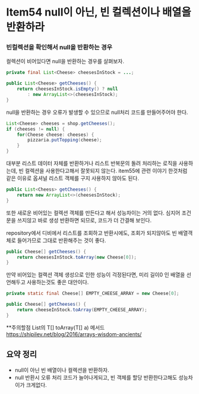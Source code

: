 #  Item54 null이 아닌, 빈 컬렉션이나 배열을 반환하라

### 빈컬렉션을 확인해서 null을 반환하는 경우

컬렉션이 비어있다면 null을 반환하는 경우를 살펴보자.

```java
private final List<Cheese> cheesesInStock = ...;

public List<Cheese> getCheeses() {
    return cheesesInStock.isEmpty() ? null
        : new ArrayList<>(cheesesInStock);
}
```

null을 반환하는 경우 오류가 발생할 수 있으므로 null처리 코드를 만들어주어야 한다.
```java
List<Cheese> cheeses = shop.getCheeses();
if (cheeses != null) {
    for(Cheese cheese: cheeses) {
        pizzaria.putTopping(cheese);
    }
}
```
대부분 리스트 데이터 자체를 반환하거나 리스트 반복문의 돌려 처리하는 로직을 사용하는데, 빈 컬렉션을 사용한다고해서 잘못되지 않는다.
item55에 관련 이야기 한것처럼 같은 이유로 옵셔널 리스트 객체를 구지 사용하지 않아도 된다. 

```java
public List<Cheess> getCheeses() {
    return new ArrayList<>(cheesesInStock);
}
```

또한 새로운 비어있는 컬렉션 객체를 만든다고 해서 성능차이는 거의 없다.
심지어 조건문을 쓰지않고 바로 생성 반환하면 되므로, 코드가 더 간결해 보인다.

repository에서 디비에서 리스트를 조회하고 반환시에도, 조회가 되지않아도 빈 배열객체로 들어가므로 그대로 반환해주는 것이 좋다.

```java
public Cheese[] getCheeses() {
    return cheesesInStock.toArray(new Cheese[0]);
}
```
만약 비어있는 컬랙션 객체 생성으로 인한 성능이 걱정된다면,
미리 길이0 인 배열을 선언해두고 사용하는것도 좋은 대안이다.

```java
private static final Cheese[] EMPTY_CHEESE_ARRAY = new Cheese[0];

public Cheese[] getCheeses() {
    return cheeseInStock.toArray(EMPTY_CHEESE_ARRAY);
}
```

**주의할점 List의 <T> T[] toArray(T[] a) 메서드
https://shipilev.net/blog/2016/arrays-wisdom-ancients/


## 요약 정리
- null이 아닌 빈 배열이나 컬렉션을 반환하자.
- null 반환시 오류 처리 코드가 늘어나게되고, 빈 객체를 할당 반환한다고해도 성능차이가 크게없다.
